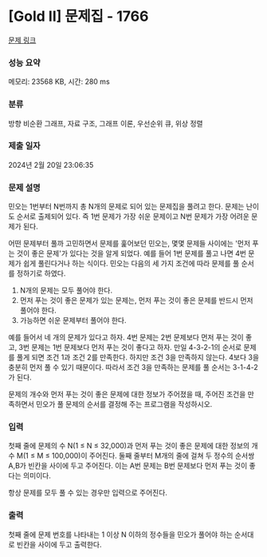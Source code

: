 # [Gold II] 문제집 - 1766 

[문제 링크](https://www.acmicpc.net/problem/1766) 

### 성능 요약

메모리: 23568 KB, 시간: 280 ms

### 분류

방향 비순환 그래프, 자료 구조, 그래프 이론, 우선순위 큐, 위상 정렬

### 제출 일자

2024년 2월 20일 23:06:35

### 문제 설명

<p>민오는 1번부터 N번까지 총 N개의 문제로 되어 있는 문제집을 풀려고 한다. 문제는 난이도 순서로 출제되어 있다. 즉 1번 문제가 가장 쉬운 문제이고 N번 문제가 가장 어려운 문제가 된다.</p>

<p>어떤 문제부터 풀까 고민하면서 문제를 훑어보던 민오는, 몇몇 문제들 사이에는 '먼저 푸는 것이 좋은 문제'가 있다는 것을 알게 되었다. 예를 들어 1번 문제를 풀고 나면 4번 문제가 쉽게 풀린다거나 하는 식이다. 민오는 다음의 세 가지 조건에 따라 문제를 풀 순서를 정하기로 하였다.</p>

<ol>
	<li>N개의 문제는 모두 풀어야 한다.</li>
	<li>먼저 푸는 것이 좋은 문제가 있는 문제는, 먼저 푸는 것이 좋은 문제를 반드시 먼저 풀어야 한다.</li>
	<li>가능하면 쉬운 문제부터 풀어야 한다.</li>
</ol>

<p>예를 들어서 네 개의 문제가 있다고 하자. 4번 문제는 2번 문제보다 먼저 푸는 것이 좋고, 3번 문제는 1번 문제보다 먼저 푸는 것이 좋다고 하자. 만일 4-3-2-1의 순서로 문제를 풀게 되면 조건 1과 조건 2를 만족한다. 하지만 조건 3을 만족하지 않는다. 4보다 3을 충분히 먼저 풀 수 있기 때문이다. 따라서 조건 3을 만족하는 문제를 풀 순서는 3-1-4-2가 된다.</p>

<p>문제의 개수와 먼저 푸는 것이 좋은 문제에 대한 정보가 주어졌을 때, 주어진 조건을 만족하면서 민오가 풀 문제의 순서를 결정해 주는 프로그램을 작성하시오.</p>

### 입력 

 <p>첫째 줄에 문제의 수 N(1 ≤ N ≤ 32,000)과 먼저 푸는 것이 좋은 문제에 대한 정보의 개수 M(1 ≤ M ≤ 100,000)이 주어진다. 둘째 줄부터 M개의 줄에 걸쳐 두 정수의 순서쌍 A,B가 빈칸을 사이에 두고 주어진다. 이는 A번 문제는 B번 문제보다 먼저 푸는 것이 좋다는 의미이다.</p>

<p>항상 문제를 모두 풀 수 있는 경우만 입력으로 주어진다.</p>

### 출력 

 <p>첫째 줄에 문제 번호를 나타내는 1 이상 N 이하의 정수들을 민오가 풀어야 하는 순서대로 빈칸을 사이에 두고 출력한다.</p>

